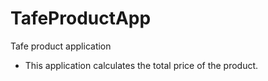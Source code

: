 # TafeProductApp
Tafe product application

* This application calculates the total price of the product.
